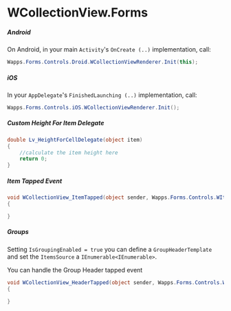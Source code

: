 # WCollectionView.Forms

##### Android 

On Android, in your main `Activity`'s `OnCreate (..)` implementation, call:

```csharp
Wapps.Forms.Controls.Droid.WCollectionViewRenderer.Init(this);
```

##### iOS

In your `AppDelegate`'s `FinishedLaunching (..)` implementation, call:

```csharp
Wapps.Forms.Controls.iOS.WCollectionViewRenderer.Init();
```

##### Custom Height For Item Delegate
```csharp
double Lv_HeightForCellDelegate(object item)
{
    //calculate the item height here
    return 0;
}
```

##### Item Tapped Event
```csharp
void WCollectionView_ItemTapped(object sender, Wapps.Forms.Controls.WItemTappedEventArgs args)
{

}
```

##### Groups
Setting `IsGroupingEnabled = true` you can define a `GroupHeaderTemplate` and set the `ItemsSource` a `IEnumerable<IEnumerable>`.

You can handle the Group Header tapped event
```csharp
void WCollectionView_HeaderTapped(object sender, Wapps.Forms.Controls.WItemTappedEventArgs args)
{

}
```

